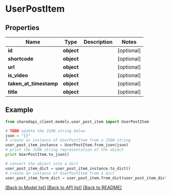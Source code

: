 # UserPostItem


## Properties
Name | Type | Description | Notes
------------ | ------------- | ------------- | -------------
**id** | **object** |  | [optional] 
**shortcode** | **object** |  | [optional] 
**url** | **object** |  | [optional] 
**is_video** | **object** |  | [optional] 
**taken_at_timestamp** | **object** |  | [optional] 
**title** | **object** |  | [optional] 

## Example

```python
from sharedapi_client.models.user_post_item import UserPostItem

# TODO update the JSON string below
json = "{}"
# create an instance of UserPostItem from a JSON string
user_post_item_instance = UserPostItem.from_json(json)
# print the JSON string representation of the object
print UserPostItem.to_json()

# convert the object into a dict
user_post_item_dict = user_post_item_instance.to_dict()
# create an instance of UserPostItem from a dict
user_post_item_form_dict = user_post_item.from_dict(user_post_item_dict)
```
[[Back to Model list]](../README.md#documentation-for-models) [[Back to API list]](../README.md#documentation-for-api-endpoints) [[Back to README]](../README.md)


